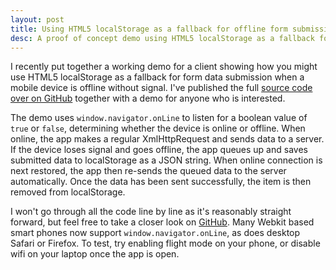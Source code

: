 ```yaml
---
layout: post
title: Using HTML5 localStorage as a fallback for offline form submission
desc: A proof of concept demo using HTML5 localStorage as a fallback for form submission when a web browser is offline
---
```


I recently put together a working demo for a client showing how you might use HTML5 localStorage as a fallback for form data submission when a mobile device is offline without signal. I've published the full [source code over on GitHub](https://github.com/alexgibson/OfflineForm) together with a demo for anyone who is interested.

The demo uses <code>window.navigator.onLine</code> to listen for a boolean value of <code>true</code> or <code>false</code>, determining whether the device is online or offline. When online, the app makes a regular XmlHttpRequest and sends data to a server. If the device loses signal and goes offline, the app queues up and saves submitted data to localStorage as a JSON string. When online connection is next restored, the app then re-sends the queued data to the server automatically. Once the data has been sent successfully, the item is then removed from localStorage.

I won't go through all the code line by line as it's reasonably straight forward, but feel free to take a closer look on [GitHub](https://github.com/alexgibson/OfflineForm). Many Webkit based smart phones now support <code>window.navigator.onLine</code>, as does desktop Safari or Firefox. To test, try enabling flight mode on your phone, or disable wifi on your laptop once the app is open.